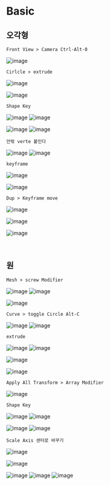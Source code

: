 Basic
==========


오각형 
----------

`Front View > Camera Ctrl-Alt-0`

![image](https://user-images.githubusercontent.com/30430227/139563317-5d9b19ab-ede1-4817-a4cc-22c7e91f32c0.png)

`Cirlcle > extrude`

![image](https://user-images.githubusercontent.com/30430227/139563365-01994e51-7c74-4c1f-bbf8-a192186d612f.png)

![image](https://user-images.githubusercontent.com/30430227/139563376-7c3402b4-5efc-4b06-96d3-3f58422e5df2.png)

`Shape Key`

![image](https://user-images.githubusercontent.com/30430227/139563423-c89d67ed-ed72-4026-bd46-f9c5480fabcc.png)
![image](https://user-images.githubusercontent.com/30430227/139563430-c7e75778-4f73-467b-85f7-e0a1c4deca10.png)

![image](https://user-images.githubusercontent.com/30430227/139563469-e77f65f6-ae82-4855-be72-368ba1008872.png)
![image](https://user-images.githubusercontent.com/30430227/139563474-1199de81-7cd0-411e-9027-fdfbb423340e.png)

`안밖 verte 붙인다`

![image](https://user-images.githubusercontent.com/30430227/139563531-f3f4eb45-a0ff-4403-ba25-3d176118550c.png)
![image](https://user-images.githubusercontent.com/30430227/139563535-aa55fbd7-bdc8-47a4-b5af-93ffb67721ae.png)

`keyframe`

![image](https://user-images.githubusercontent.com/30430227/139563650-cc327b08-0d95-4f36-bf26-d121a50ed318.png)

![image](https://user-images.githubusercontent.com/30430227/139563665-6c7993bd-59f3-41dd-a6f9-2a37cef2d0b6.png)

`Dup > Keyframe move`

![image](https://user-images.githubusercontent.com/30430227/139563684-750b22dd-5ee7-4c4b-b3f2-dbefd50028f3.png)

![image](https://user-images.githubusercontent.com/30430227/139563747-9b7056cc-f2bf-4f42-a363-69fa07123c95.png)

![image](https://user-images.githubusercontent.com/30430227/139563753-75a2290c-4adc-4f7c-85ab-0b458038528d.png)

<br>

원
----

`Mesh > screw Modifier`

![image](https://user-images.githubusercontent.com/30430227/139564043-a9af7158-54c2-4516-a797-836af391ef06.png)
![image](https://user-images.githubusercontent.com/30430227/139564068-4a04d615-7261-4bb0-b1f6-0b5da567e041.png)

![image](https://user-images.githubusercontent.com/30430227/139564138-234678f3-9566-4a84-bd0f-3272b86e2e3d.png)


`Curve > toggle Circle Alt-C`

![image](https://user-images.githubusercontent.com/30430227/139564179-dec4b2c6-93bf-4974-8539-f043b10c7363.png)
![image](https://user-images.githubusercontent.com/30430227/139564184-5eb266ff-918d-46c7-88a1-7ff6f153c2c9.png)

`extrude`

![image](https://user-images.githubusercontent.com/30430227/139564190-9e91e5aa-b0f0-41b9-be23-e419829409a0.png)
![image](https://user-images.githubusercontent.com/30430227/139564210-b1236d75-54d4-4502-8a41-4ace4bba5bf7.png)

![image](https://user-images.githubusercontent.com/30430227/139564232-22389719-2e62-4e08-98de-8027c47fc0ca.png)

![image](https://user-images.githubusercontent.com/30430227/139564234-8b917b0e-5ce8-48c6-bd83-69257bb1c8d4.png)

`Apply All Transform > Array Modifier`

![image](https://user-images.githubusercontent.com/30430227/139564399-c70c4f6e-cd08-4244-a85c-67bfd3311897.png)

`Shape Key`

![image](https://user-images.githubusercontent.com/30430227/139564429-9821f3ea-b640-41c2-a543-6ba449598732.png)
![image](https://user-images.githubusercontent.com/30430227/139564430-0d5b17a0-f728-487d-8d25-96cb01d1b36c.png)

![image](https://user-images.githubusercontent.com/30430227/139564440-5e675580-1760-4d6d-88b5-9595e5efbbe3.png)
![image](https://user-images.githubusercontent.com/30430227/139564442-b1e4c18d-a727-43d7-a626-5549d0b4783f.png)

`Scale Axis 센터로 바꾸기`

![image](https://user-images.githubusercontent.com/30430227/139564944-8b4326b1-b996-4cf7-bdcc-2d748ac967b3.png)

![image](https://user-images.githubusercontent.com/30430227/139564955-449dd3f3-c335-4db9-beeb-40bac3b2dd8c.png)

![image](https://user-images.githubusercontent.com/30430227/139564902-255b5e74-5a36-4056-9183-d2504ebce462.png)
![image](https://user-images.githubusercontent.com/30430227/139564883-5129a8ec-ba38-4109-b00f-3d1b25fac0b1.png)
![image](https://user-images.githubusercontent.com/30430227/139564891-5ca3038f-186a-4a6a-bcd6-bd055ad85bc6.png)







